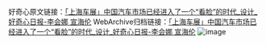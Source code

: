 好奇心原文链接：[「上海车展」​中国汽车市场已经进入了一个“看脸”的时代_设计_好奇心日报-李会娜 宣海伦](https://www.qdaily.com/articles/8975.html)
WebArchive归档链接：[「上海车展」​中国汽车市场已经进入了一个“看脸”的时代_设计_好奇心日报-李会娜 宣海伦](http://web.archive.org/web/20190623153702/https://www.qdaily.com/articles/8975.html)
![image](http://ww3.sinaimg.cn/large/007d5XDply1g3ve24b198j30u0asr4qr)